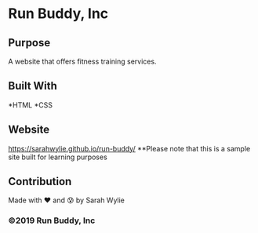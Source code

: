 # Run Buddy, Inc

## Purpose
A website that offers fitness training services.

## Built With 
*HTML
*CSS

## Website
https://sarahwylie.github.io/run-buddy/
**Please note that this is a sample site built for learning purposes

##  Contribution
Made with :heart: and :cold_sweat: by Sarah Wylie

### ©️2019 Run Buddy, Inc
